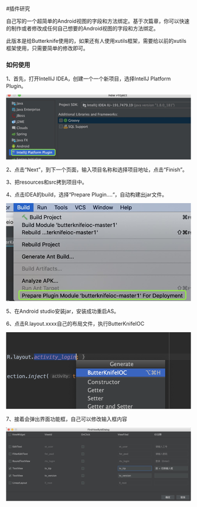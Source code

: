 #插件研究

自己写的一个超简单的Android视图的字段和方法绑定。基于次篇章，你可以快速的制作或者修改成任何自己想要的Android视图的字段和方法绑定。

此版本是给Butterknife使用的，如果还有人使用xutils框架，需要给以前的xutils框架使用，只需要简单的修改即可。

### 如何使用

1、首先，打开IntelliJ IDEA，创建一个一个新项目，选择IntellJ Platform Plugin。

![](./pic/a3.jpg)

2、点击“Next”，到下一个页面，输入项目名称和选择项目地址，点击“Finish”。

3、把resources和src拷到项目中。

4、点击IDEA的build，选择“Prepare Plugin….“，自动构建出jar文件。

![](./pic/a4.jpg)

5、在Android studio安装jar，安装成功重启AS。

6、点击R.layout.xxxx自己的布局文件，执行ButterKnifeIOC

![](./pic/a2.png)

7、接着会弹出界面功能框，自己可以修改输入框内容

![](./pic/a1.jpg)